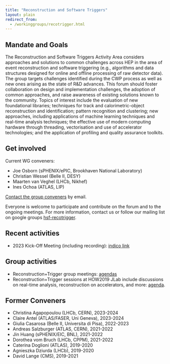 ```yaml
---
title: "Reconstruction and Software Triggers"
layout: plain
redirect_from:
  - /workinggroups/recotrigger.html
---
```


## Mandate and Goals

The Reconstruction and Software Triggers Activity Area considers
approaches and solutions to common challenges across HEP in the area of
event reconstruction and software triggering (e.g., algorithms and data
structures designed for online and offline processing of raw detector
data). The group targets challenges identified during the CWP
process as well as new ones arising as the state of R&D advances. This
forum should foster collaboration on design and implementation
challenges, the adoption of common approaches, and raise awareness of
existing solutions known to the community. Topics of interest include
the evaluation of new foundational libraries; techniques for track and
calorimetric-object reconstruction and identification; pattern
recognition and clustering; new approaches, including applications of
machine learning techniques and real-time analysis techniques; the
effective use of modern computing hardware through threading,
vectorisation and use of accelerator technologies; and the application
of profiling and quality assurance toolkits.

## Get involved

Current WG conveners:
- Joe Osborn (sPHENIX/ePIC, Brookhaven National Laboratory)
- Christian Wessel (Belle II, DESY)
- Maarten van Veghel (LHCb, Nikhef)
- Ines Ochoa (ATLAS, LIP)


[Contact the group conveners](mailto:christian.wessel@desy.de,josborn1@bnl.gov,maarten.vanveghel@cern.ch,ines.ochoa@cern.ch) by email. <!-- markdown-link-check-disable-line -->

Everyone is welcome to participate and contribute on the forum and to the ongoing meetings. For more information, contact us or
follow our mailing list on google groups [hsf-recotrigger](https://groups.google.com/forum/#!forum/hsf-recotrigger).

## Recent activities

- 2023 Kick-Off Meeting (including recording): [indico link](https://indico.cern.ch/event/1273894/)

## Group activities

- Reconstruction+Trigger group meetings: [agendas](https://indico.cern.ch/category/10917/) 
- Reconstruction+Trigger sessions at HOW2019 JLab include discussions on real-time analysis, reconstruction on accelerators, and more: [agenda](https://indico.cern.ch/event/759388/timetable/#20190320.detailed).

## Former Conveners

- Christina Agapopoulou (LHCb, CERN), 2023-2024
- Claire Antel (ATLAS/FASER, Uni Geneva), 2023-2024
- Giulia Casarosa (Belle II, Universita di Pisa), 2022-2023
- Andreas Salzburger (ATLAS, CERN), 2021-2022
- Jin Huang (sPHENIX/EIC, BNL), 2021-2022
- Dorothea vom Bruch (LHCb, CPPM), 2021-2022
- Caterina Doglioni (ATLAS), 2019-2020
- Agnieszka Dziurda (LHCb), 2019-2020
- David Lange (CMS), 2019-2021
